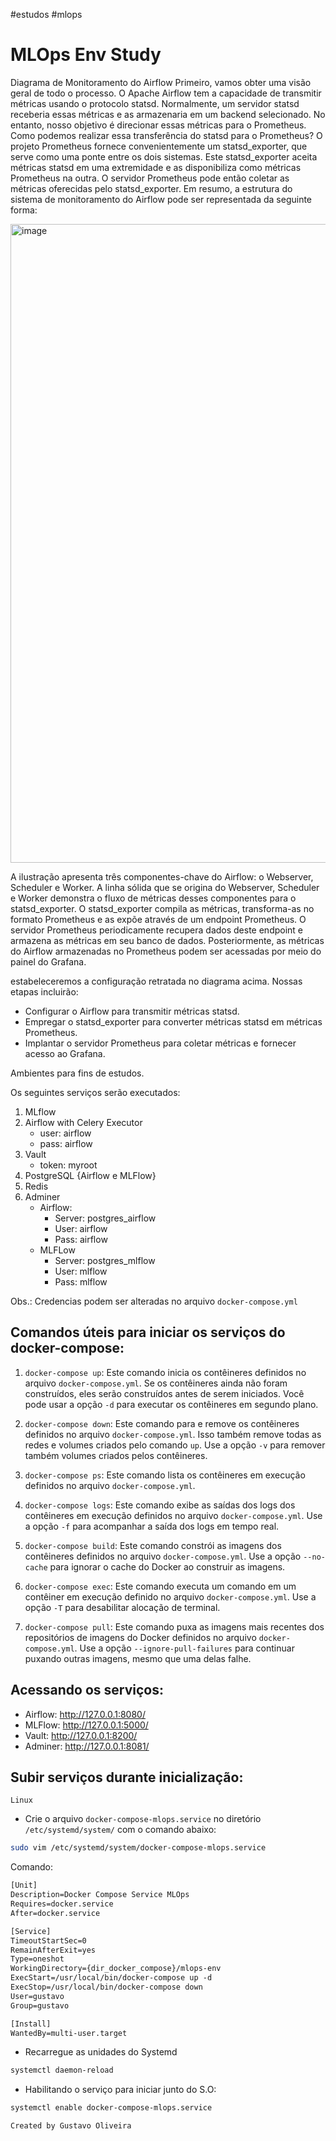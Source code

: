 #estudos #mlops 
# MLOps Env Study

Diagrama de Monitoramento do Airflow
Primeiro, vamos obter uma visão geral de todo o processo. O Apache Airflow tem a capacidade de transmitir métricas usando o protocolo statsd. Normalmente, um servidor statsd receberia essas métricas e as armazenaria em um backend selecionado. No entanto, nosso objetivo é direcionar essas métricas para o Prometheus. Como podemos realizar essa transferência do statsd para o Prometheus? O projeto Prometheus fornece convenientemente um statsd_exporter, que serve como uma ponte entre os dois sistemas. Este statsd_exporter aceita métricas statsd em uma extremidade e as disponibiliza como métricas Prometheus na outra. O servidor Prometheus pode então coletar as métricas oferecidas pelo statsd_exporter. Em resumo, a estrutura do sistema de monitoramento do Airflow pode ser representada da seguinte forma:

<img width="1022" alt="image" src="https://user-images.githubusercontent.com/46574677/236079374-01be27f1-5c8a-410d-bdc0-479a55231b7d.png">

A ilustração apresenta três componentes-chave do Airflow: o Webserver, Scheduler e Worker. A linha sólida que se origina do Webserver, Scheduler e Worker demonstra o fluxo de métricas desses componentes para o statsd_exporter. O statsd_exporter compila as métricas, transforma-as no formato Prometheus e as expõe através de um endpoint Prometheus. O servidor Prometheus periodicamente recupera dados deste endpoint e armazena as métricas em seu banco de dados. Posteriormente, as métricas do Airflow armazenadas no Prometheus podem ser acessadas por meio do painel do Grafana.

estabeleceremos a configuração retratada no diagrama acima. Nossas etapas incluirão:

- Configurar o Airflow para transmitir métricas statsd.
- Empregar o statsd_exporter para converter métricas statsd em métricas Prometheus.
- Implantar o servidor Prometheus para coletar métricas e fornecer acesso ao Grafana.

Ambientes para fins de estudos.

Os seguintes serviços serão executados:

1. MLflow
2. Airflow with Celery Executor
    - user: airflow
    - pass: airflow
3. Vault
    - token: myroot
4. PostgreSQL {Airflow e MLFlow}
5. Redis
6. Adminer
    - Airflow:
        - Server: postgres_airflow
        - User: airflow
        - Pass: airflow
    - MLFLow
        - Server: postgres_mlflow
        - User: mlflow
        - Pass: mlflow

Obs.: Credencias podem ser alteradas no arquivo `docker-compose.yml`

## Comandos úteis para iniciar os serviços do docker-compose:

1.  `docker-compose up`: Este comando inicia os contêineres definidos no arquivo `docker-compose.yml`. Se os contêineres ainda não foram construídos, eles serão construídos antes de serem iniciados. Você pode usar a opção `-d` para executar os contêineres em segundo plano.
    
2.  `docker-compose down`: Este comando para e remove os contêineres definidos no arquivo `docker-compose.yml`. Isso também remove todas as redes e volumes criados pelo comando `up`. Use a opção `-v` para remover também volumes criados pelos contêineres.
    
3.  `docker-compose ps`: Este comando lista os contêineres em execução definidos no arquivo `docker-compose.yml`.
    
4.  `docker-compose logs`: Este comando exibe as saídas dos logs dos contêineres em execução definidos no arquivo `docker-compose.yml`. Use a opção `-f` para acompanhar a saída dos logs em tempo real.
    
5.  `docker-compose build`: Este comando constrói as imagens dos contêineres definidos no arquivo `docker-compose.yml`. Use a opção `--no-cache` para ignorar o cache do Docker ao construir as imagens.
    
6.  `docker-compose exec`: Este comando executa um comando em um contêiner em execução definido no arquivo `docker-compose.yml`. Use a opção `-T` para desabilitar alocação de terminal.
    
7.  `docker-compose pull`: Este comando puxa as imagens mais recentes dos repositórios de imagens do Docker definidos no arquivo `docker-compose.yml`. Use a opção `--ignore-pull-failures` para continuar puxando outras imagens, mesmo que uma delas falhe.

## Acessando os serviços:
- Airflow: http://127.0.0.1:8080/
- MLFlow: http://127.0.0.1:5000/
- Vault: http://127.0.0.1:8200/
- Adminer: http://127.0.0.1:8081/

## Subir serviços durante inicialização:

`Linux`

- Crie o arquivo `docker-compose-mlops.service` no diretório `/etc/systemd/system/`  com o comando abaixo:

```bash
sudo vim /etc/systemd/system/docker-compose-mlops.service
```

Comando:
```txt
[Unit]
Description=Docker Compose Service MLOps
Requires=docker.service
After=docker.service

[Service]
TimeoutStartSec=0
RemainAfterExit=yes
Type=oneshot
WorkingDirectory={dir_docker_compose}/mlops-env
ExecStart=/usr/local/bin/docker-compose up -d
ExecStop=/usr/local/bin/docker-compose down
User=gustavo
Group=gustavo

[Install]
WantedBy=multi-user.target
```

- Recarregue as unidades do Systemd
```bash
systemctl daemon-reload
```

- Habilitando o serviço para iniciar junto do S.O:
```bash
systemctl enable docker-compose-mlops.service
```

`Created by Gustavo Oliveira`
